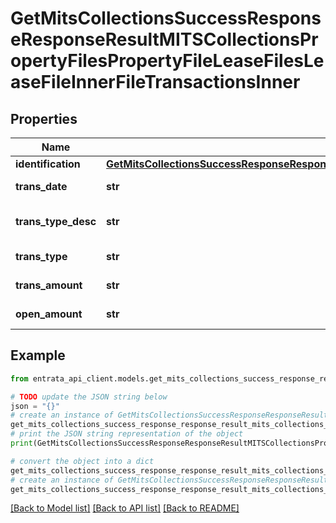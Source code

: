 # GetMitsCollectionsSuccessResponseResponseResultMITSCollectionsPropertyFilesPropertyFileLeaseFilesLeaseFileInnerFileTransactionsInner


## Properties

Name | Type | Description | Notes
------------ | ------------- | ------------- | -------------
**identification** | [**GetMitsCollectionsSuccessResponseResponseResultMITSCollectionsPropertyFilesPropertyFileLeaseFilesLeaseFileInnerFileTransactionsInnerIdentification**](GetMitsCollectionsSuccessResponseResponseResultMITSCollectionsPropertyFilesPropertyFileLeaseFilesLeaseFileInnerFileTransactionsInnerIdentification.md) |  | 
**trans_date** | **str** | Transaction date | 
**trans_type_desc** | **str** | Transaction type description | 
**trans_type** | **str** | Transaction type | 
**trans_amount** | **str** | Transaction amount | 
**open_amount** | **str** | Open amount | 

## Example

```python
from entrata_api_client.models.get_mits_collections_success_response_response_result_mits_collections_property_files_property_file_lease_files_lease_file_inner_file_transactions_inner import GetMitsCollectionsSuccessResponseResponseResultMITSCollectionsPropertyFilesPropertyFileLeaseFilesLeaseFileInnerFileTransactionsInner

# TODO update the JSON string below
json = "{}"
# create an instance of GetMitsCollectionsSuccessResponseResponseResultMITSCollectionsPropertyFilesPropertyFileLeaseFilesLeaseFileInnerFileTransactionsInner from a JSON string
get_mits_collections_success_response_response_result_mits_collections_property_files_property_file_lease_files_lease_file_inner_file_transactions_inner_instance = GetMitsCollectionsSuccessResponseResponseResultMITSCollectionsPropertyFilesPropertyFileLeaseFilesLeaseFileInnerFileTransactionsInner.from_json(json)
# print the JSON string representation of the object
print(GetMitsCollectionsSuccessResponseResponseResultMITSCollectionsPropertyFilesPropertyFileLeaseFilesLeaseFileInnerFileTransactionsInner.to_json())

# convert the object into a dict
get_mits_collections_success_response_response_result_mits_collections_property_files_property_file_lease_files_lease_file_inner_file_transactions_inner_dict = get_mits_collections_success_response_response_result_mits_collections_property_files_property_file_lease_files_lease_file_inner_file_transactions_inner_instance.to_dict()
# create an instance of GetMitsCollectionsSuccessResponseResponseResultMITSCollectionsPropertyFilesPropertyFileLeaseFilesLeaseFileInnerFileTransactionsInner from a dict
get_mits_collections_success_response_response_result_mits_collections_property_files_property_file_lease_files_lease_file_inner_file_transactions_inner_from_dict = GetMitsCollectionsSuccessResponseResponseResultMITSCollectionsPropertyFilesPropertyFileLeaseFilesLeaseFileInnerFileTransactionsInner.from_dict(get_mits_collections_success_response_response_result_mits_collections_property_files_property_file_lease_files_lease_file_inner_file_transactions_inner_dict)
```
[[Back to Model list]](../README.md#documentation-for-models) [[Back to API list]](../README.md#documentation-for-api-endpoints) [[Back to README]](../README.md)


